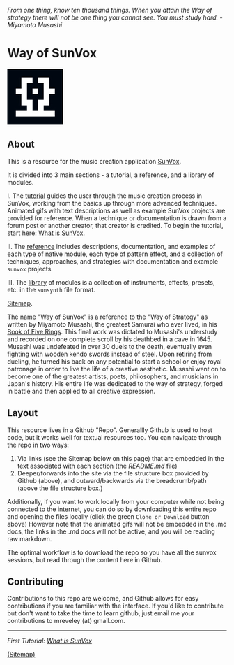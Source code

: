 _From one thing, know ten thousand
things. When you attain the Way of strategy there will not be one thing you cannot see.
You must study hard. - Miyamoto Musashi_

# Way of SunVox

![](SunVox.jpg)

## About

This is a resource for the music creation application [SunVox](http://www.warmplace.ru/soft/sunvox/).

It is divided into 3 main sections - a tutorial, a reference, and a library of modules.

I. The [tutorial](Tutorial) guides the user through the music creation process in SunVox, working from the basics up through more advanced techniques. Animated gifs with text descriptions as well as example SunVox projects are provided for reference. When a technique or documentation is drawn from a forum post or another creator, that creator is credited. To begin the tutorial, start here: [What is SunVox](I--Tutorial/1--Introduction/a--What-is-SunVox).

II. The [reference](II--Reference) includes descriptions, documentation, and examples of each type of native module, each type of pattern effect, and a collection of techniques, approaches, and strategies with documentation and example `sunvox` projects.

III. The [library](Library) of modules is a collection of instruments, effects, presets, etc. in the `sunsynth` file format.

[Sitemap](Sitemap.md).

The name "Way of SunVox" is a reference to the "Way of Strategy" as written by Miyamoto Musashi, the greatest Samurai who ever lived, in his [Book of Five Rings](https://archive.org/stream/MiyamotoMusashi-BookOfFiveRingsgoRinNoSho/Book_of_Five_Rings_djvu.txt). This final work was dictated to Musashi's understudy and recorded on one complete scroll by his deathbed in a cave in 1645. Musashi was undefeated in over 30 duels to the death, eventually even fighting with wooden kendo swords instead of steel. Upon retiring from dueling, he turned his back on any potential to start a school or enjoy royal patronage in order to live the life of a creative aesthetic. Musashi went on to become one of the greatest artists, poets, philosophers, and musicians in Japan's history. His entire life was dedicated to the way of strategy, forged in battle and then applied to all creative expression.

## Layout

This resource lives in a Github "Repo". Generallly Github is used to host code, but it works well for textual resources too. You can navigate through the repo in two ways:

1. Via links (see the Sitemap below on this page) that are embedded in the text associated with each section (the _README.md_ file)
2. Deeper/forwards into the site via the file structure box provided by Github (above), and outward/backwards via the breadcrumb/path (above the file structure box.)

Additionally, if you want to work locally from your computer while not being connected to the internet, you can do so by downloading this entire repo and opening the files locally (click the green `Clone or Download` button above) However note that the animated gifs will not be embedded in the .md docs, the links in the .md docs will not be active, and you will be reading raw markdown.

The optimal workflow is to download the repo so you have all the sunvox sessions, but read through the content here in Github.

## Contributing

Contributions to this repo are welcome, and Github  allows for easy contributions if you are familiar with the interface. If you'd like to contribute but don't want to take the time to learn github, just email me your contributions to mreveley (at) gmail.com.

---

_First Tutorial: [What is SunVox](I--Tutorial/1--Introduction/a--What-is-SunVox)_

[(Sitemap)](https://github.com/way-of-the-sunvox/Way-of-the-SunVox/blob/master/Sitemap.md)

